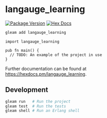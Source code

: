 # langauge_learning

[![Package Version](https://img.shields.io/hexpm/v/langauge_learning)](https://hex.pm/packages/langauge_learning)
[![Hex Docs](https://img.shields.io/badge/hex-docs-ffaff3)](https://hexdocs.pm/langauge_learning/)

```sh
gleam add langauge_learning
```
```gleam
import langauge_learning

pub fn main() {
  // TODO: An example of the project in use
}
```

Further documentation can be found at <https://hexdocs.pm/langauge_learning>.

## Development

```sh
gleam run   # Run the project
gleam test  # Run the tests
gleam shell # Run an Erlang shell
```
